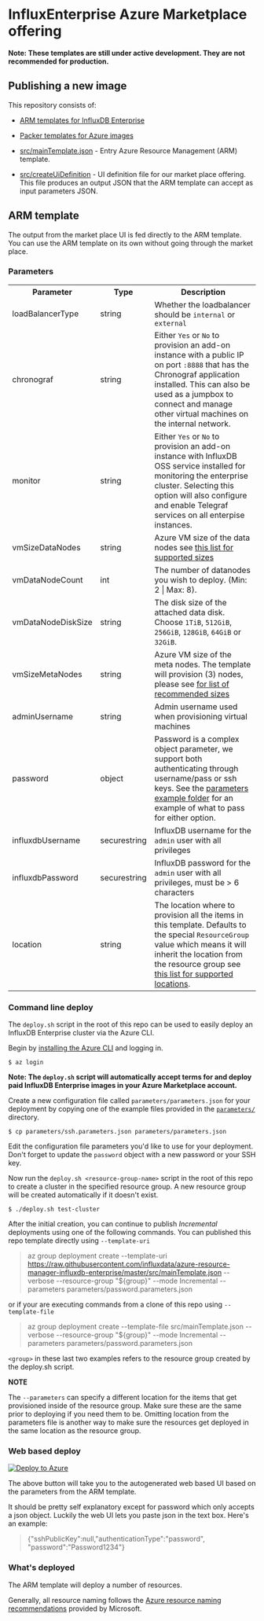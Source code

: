 # InfluxEnterprise Azure Marketplace offering

__Note: These templates are still under active development. They are not recommended for production.__

## Publishing a new image

This repository consists of:

* [ARM templates for InfluxDB Enterprise](src/)
* [Packer templates for Azure images](packer/)

* [src/mainTemplate.json](src/mainTemplate.json) - Entry Azure Resource Management (ARM) template.
* [src/createUiDefinition](src/createUiDefinition.json) - UI definition file for our market place offering. This file produces an output JSON that the ARM template can accept as input parameters JSON.

## ARM template

The output from the market place UI is fed directly to the ARM template. You can use the ARM template on its own without going through the market place.

### Parameters

<table>
  <tr><th>Parameter</td><th>Type</th><th>Description</th></tr>
  <tr><td>loadBalancerType</td><td>string</td>
    <td>Whether the loadbalancer should be <code>internal</code> or <code>external</code>
    </td></tr>

  <tr><td>chronograf</td><td>string</td>
    <td>Either <code>Yes</code> or <code>No</code> to provision an add-on instance with a public IP on port <code>:8888</code> that has the Chronograf application installed. This can also be used as a jumpbox to connect and manage other virtual machines on the internal network.
    </td></tr>

  <tr><td>monitor</td><td>string</td>
    <td>Either <code>Yes</code> or <code>No</code> to provision an add-on instance with InfluxDB OSS service installed for monitoring 
    the enterprise cluster. Selecting this option will also configure and enable Telegraf services on all enterpise instances.
    </td></tr>
    
  <tr><td>vmSizeDataNodes</td><td>string</td>
    <td>Azure VM size of the data nodes see <a href="https://github.com/influxdata/azure-resource-manager-influxdb-enterprise/blob/master/src/mainTemplate.json#L69">this list for supported sizes</a>
    </td></tr>

  <tr><td>vmDataNodeCount</td><td>int</td>
    <td>The number of datanodes you wish to deploy. (Min: 2 | Max: 8).
    </td></tr>

  <tr><td>vmDataNodeDiskSize</td><td>string</td>
    <td>The disk size of the attached data disk. Choose <code>1TiB</code>, <code>512GiB</code>, <code>256GiB</code>, <code>128GiB</code>, <code>64GiB</code> or <code>32GiB</code>.
    </td>

  <tr><td>vmSizeMetaNodes</td><td>string</td>
    <td>Azure VM size of the meta nodes. The template will provision (3) nodes, please see <a href="https://github.com/influxdata/azure-resource-manager-influxdb-enterprise/blob/master/src/mainTemplate.json#L91"> for list of recommended sizes</a>
    </td></tr>

  <tr><td>adminUsername</td><td>string</td>
    <td>Admin username used when provisioning virtual machines
    </td></tr>

  <tr><td>password</td><td>object</td>
    <td>Password is a complex object parameter, we support both authenticating through username/pass or ssh keys. See the <a href="https://github.com/influxdata/azure-resource-manager-influxdb-enterprise/tree/master/parameters"> parameters example folder</a> for an example of what to pass for either option.
    </td></tr>

  <tr><td>influxdbUsername</td><td>securestring</td>
    <td>InfluxDB username for the <code>admin</code> user with all privileges
    </td></tr>

  <tr><td>influxdbPassword</td><td>securestring</td>
    <td>InfluxDB password for the <code>admin</code> user with all privileges, must be &gt; 6 characters
    </td></tr>

  <tr><td>location</td><td>string</td>
    <td>The location where to provision all the items in this template. Defaults to the special <code>ResourceGroup</code> value which means it will inherit the location
    from the resource group see <a href="https://github.com/influxdata/azure-resource-manager-influxdb-enterprise/blob/master/src/mainTemplate.json#L197">this list for supported locations</a>.
    </td></tr>

</table>

### Command line deploy

The `deploy.sh` script in the root of this repo can be used to easily deploy an InfluxDB Enterprise cluster via the Azure CLI.

Begin by [installing the Azure CLI](https://docs.microsoft.com/en-us/cli/azure/install-azure-cli?view=azure-cli-latest) and logging in.

```shell
$ az login
```

**Note: The `deploy.sh` script will automatically accept terms for and deploy paid InfluxDB Enterprise images in your Azure Marketplace account.**

Create a new configuration file called `parameters/parameters.json` for your deployment by copying one of the example files provided in the [`parameters/`](parameters/) directory.

```shell
$ cp parameters/ssh.parameters.json parameters/parameters.json
```

Edit the configuration file parameters you'd like to use for your deployment. Don't forget to update the `password` object with a new password or your SSH key.

Now run the `deploy.sh <resource-group-name>` script in the root of this repo to create a cluster in the specified resource group. A new resource group will be created automatically if it doesn't exist.

```shell
$ ./deploy.sh test-cluster
```

After the initial creation, you can continue to publish *Incremental* deployments using one of the following commands.
You can published this repo template directly using `--template-uri`

> az group deployment create --template-uri https://raw.githubusercontent.com/influxdata/azure-resource-manager-influxdb-enterprise/master/src/mainTemplate.json --verbose --resource-group "${group}" --mode Incremental --parameters parameters/password.parameters.json

or if your are executing commands from a clone of this repo using `--template-file`

> az group deployment create --template-file src/mainTemplate.json --verbose --resource-group "${group}" --mode Incremental --parameters parameters/password.parameters.json

`<group>` in these last two examples refers to the resource group created by the deploy.sh script.

**NOTE**

The `--parameters` can specify a different location for the items that get provisioned inside of the resource group. Make sure these are the same prior to deploying if you need them to be. Omitting location from the parameters file is another way to make sure the resources get deployed in the same location as the resource group.


### Web based deploy

<a href="https://portal.azure.com/#create/Microsoft.Template/uri/https%3A%2F%2Fraw.githubusercontent.com%2Finfluxdata%2Fazure-resource-manager-influxdb-enterprise%2Fmaster%2Fsrc%2FmainTemplate.json" target="_blank">
   <img alt="Deploy to Azure" src="http://azuredeploy.net/deploybutton.png"/>
</a>

The above button will take you to the autogenerated web based UI based on the parameters from the ARM template.

It should be pretty self explanatory except for password which only accepts a json object. Luckily the web UI lets you paste json in the text box. Here's an example:

> {"sshPublicKey":null,"authenticationType":"password", "password":"Password1234"}

### What's deployed

The ARM template will deploy a number of resources.

Generally, all resource naming follows the [Azure resource naming recommendations](https://docs.microsoft.com/en-us/azure/cloud-adoption-framework/ready/azure-best-practices/naming-and-tagging) provided by Microsoft.
